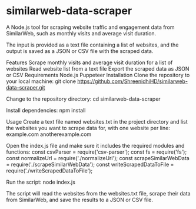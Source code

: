 # similarweb-data-scraper
A Node.js tool for scraping website traffic and engagement data from SimilarWeb, such as monthly visits and average visit duration.

The input is provided as a text file containing a list of websites, and the output is saved as a JSON or CSV file with the scraped data.

Features
Scrape monthly visits and average visit duration for a list of websites
Read website list from a text file
Export the scraped data as JSON or CSV
Requirements
Node.js
Puppeteer
Installation
Clone the repository to your local machine:
git clone https://github.com/ShreenidhiHD/similarweb-data-scraper.git

Change to the repository directory:
cd similarweb-data-scraper

Install dependencies:
npm install

Usage
Create a text file named websites.txt in the project directory and list the websites you want to scrape data for, with one website per line:
example.com
anotherexample.com

Open the index.js file and make sure it includes the required modules and functions:
const csvParser = require('csv-parser');
const fs = require('fs');
const normalizeUrl = require('./normalizeUrl');
const scrapeSimilarWebData = require('./scrapeSimilarWebData');
const writeScrapedDataToFile = require('./writeScrapedDataToFile');

Run the script:
node index.js

The script will read the websites from the websites.txt file, scrape their data from SimilarWeb, and save the results to a JSON or CSV file.
